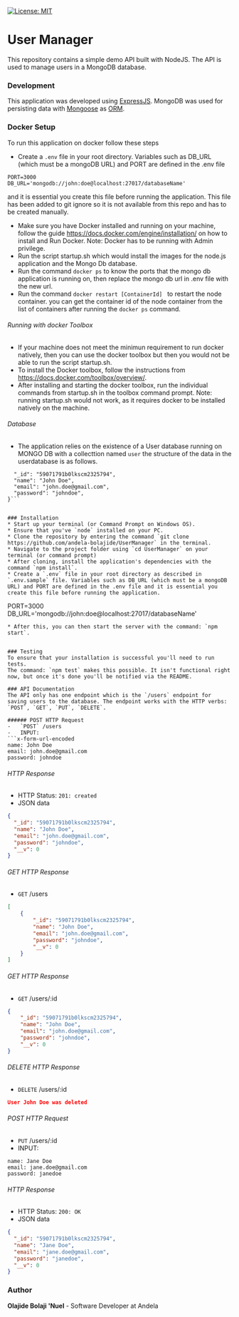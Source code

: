[![License: MIT](https://img.shields.io/badge/License-MIT-yellow.svg)](https://opensource.org/licenses/MIT)

# User Manager

This repository contains a simple demo API built with NodeJS.
The API is used to manage users in a MongoDB database.

### Development
This application was developed using [ExpressJS](http://expressjs.com/). MongoDB was used for persisting data with [Mongoose](https://mongoosejs.com/) as [ORM](https://en.wikipedia.org/wiki/Object-relational_mapping).


### Docker Setup
To run this application on docker follow these steps
* Create a `.env` file in your root directory. Variables such as DB_URL (which must be a mongoDB URL) and PORT are defined in the .env file
```
PORT=3000
DB_URL='mongodb://john:doe@localhost:27017/databaseName'
```
and it is essential you create this file before running the application. This file has been added to git ignore so it is not available from this repo and has to be created manually.
* Make sure you have Docker installed and running on your machine, follow the guide https://docs.docker.com/engine/installation/  on how to install  and Run Docker.
Note: Docker has to be running with Admin privilege.
* Run the script startup.sh which would install the images for the node.js application and the Mongo Db database.
* Run the command ``` docker ps ``` to know the ports that the mongo db application is running on, then replace the mongo db url  in .env file with the new url.
* Run the command  ```docker restart [ContainerId] ``` to restart the node container. you can get the container id of the node container from the list of containers after running the ```docker ps``` command.

###### Running with docker Toolbox
* If your machine does not meet the minimun requirement to run docker natively, then you can use the docker toolbox but then you would not be able to run the script startup.sh. 
* To install the Docker toolbox, follow the instructions from https://docs.docker.com/toolbox/overview/.
* After installing and starting the docker toolbox, run the individual commands from startup.sh in the toolbox command prompt.
Note: running startup.sh would not work, as it requires docker to be installed natively on the machine.

###### Database
* The application relies on the existence of a User database running on MONGO DB with a collecttion named ```user```
the structure of the data in the userdatabase is as follows.
```{
  "_id": "59071791b0lkscm2325794",
  "name": "John Doe",
  "email": "john.doe@gmail.com",
  "password": "johndoe",
}```


### Installation
* Start up your terminal (or Command Prompt on Windows OS).
* Ensure that you've `node` installed on your PC.
* Clone the repository by entering the command `git clone https://github.com/andela-bolajide/UserManager` in the terminal.
* Navigate to the project folder using `cd UserManager` on your terminal (or command prompt)
* After cloning, install the application's dependencies with the command `npm install`.
* Create a `.env` file in your root directory as described in `.env.sample` file. Variables such as DB_URL (which must be a mongoDB URL) and PORT are defined in the .env file and it is essential you create this file before running the application.
```
PORT=3000
DB_URL='mongodb://john:doe@localhost:27017/databaseName'
```
* After this, you can then start the server with the command: `npm start`.


### Testing
To ensure that your installation is successful you'll need to run tests.
The command: `npm test` makes this possible. It isn't functional right now, but once it's done you'll be notified via the README.

### API Documentation
The API only has one endpoint which is the `/users` endpoint for saving users to the database. The endpoint works with the HTTP verbs: `POST`, `GET`, `PUT`, `DELETE`.

###### POST HTTP Request
-   `POST` /users
-   INPUT:
```x-form-url-encoded
name: John Doe
email: john.doe@gmail.com
password: johndoe
```

###### HTTP Response

-   HTTP Status: `201: created`
-   JSON data
```json
{
  "_id": "59071791b0lkscm2325794",
  "name": "John Doe",
  "email": "john.doe@gmail.com",
  "password": "johndoe",
  "__v": 0
}
```

###### GET HTTP Response
-   `GET` /users

```json
[
    {
        "_id": "59071791b0lkscm2325794",
        "name": "John Doe",
        "email": "john.doe@gmail.com",
        "password": "johndoe",
        "__v": 0
    }
]
```

###### GET HTTP Response
-   `GET` /users/:id

```json
{
    "_id": "59071791b0lkscm2325794",
    "name": "John Doe",
    "email": "john.doe@gmail.com",
    "password": "johndoe",
    "__v": 0
}
```

###### DELETE HTTP Response
-   `DELETE` /users/:id

```json
User John Doe was deleted
```

###### POST HTTP Request
-   `PUT` /users/:id
-   INPUT:
```x-form-url-encoded
name: Jane Doe
email: jane.doe@gmail.com
password: janedoe
```

###### HTTP Response

-   HTTP Status: `200: OK`
-   JSON data
```json
{
  "_id": "59071791b0lkscm2325794",
  "name": "Jane Doe",
  "email": "jane.doe@gmail.com",
  "password": "janedoe",
  "__v": 0
}
```



### Author
**Olajide Bolaji 'Nuel** - Software Developer at Andela
